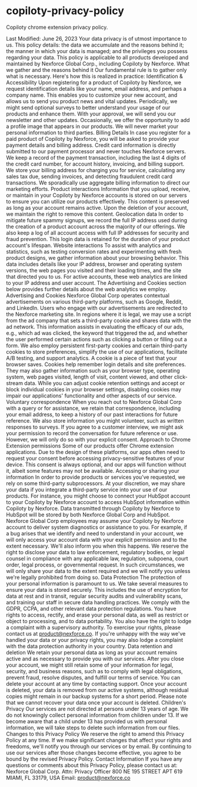 # copiloty-privacy-policy
Copiloty chrome extension privacy policy.

Last Modified: June 26, 2023
Your data privacy is of utmost importance to us. This policy details: the data we accumulate and the reasons behind it; the manner in which your data is managed; and the privileges you possess regarding your data.
This policy is applicable to all products developed and maintained by Nexforce Global Corp., including Copiloty by Nexforce.
What we gather and the reasons behind it
Our fundamental rule is to gather only what is necessary. Here's how this is realized in practice:
Identification & Accessibility
Upon registering for a product of Copiloty by Nexforce, we request identification details like your name, email address, and perhaps a company name. This enables you to customize your new account, and allows us to send you product news and vital updates. Periodically, we might send optional surveys to better understand your usage of our products and enhance them. With your approval, we will send you our newsletter and other updates. Occasionally, we offer the opportunity to add a profile image that appears in our products.
We will never market your personal information to third parties.
Billing Details
In case you register for a paid product of Copiloty by Nexforce, you will be asked to provide your payment details and billing address. Credit card information is directly submitted to our payment processor and never touches Nexforce servers. We keep a record of the payment transaction, including the last 4 digits of the credit card number, for account history, invoicing, and billing support. We store your billing address for charging you for service, calculating any sales tax due, sending invoices, and detecting fraudulent credit card transactions. We sporadically use aggregate billing information to direct our marketing efforts.
Product interactions
Information that you upload, receive, or maintain in your Copiloty by Nexforce accounts is stored on our servers to ensure you can utilize our products effectively. This content is preserved as long as your account remains active. Upon the deletion of your account, we maintain the right to remove this content.
Geolocation data
In order to mitigate future spammy signups, we record the full IP address used during the creation of a product account across the majority of our offerings. We also keep a log of all account access with full IP addresses for security and fraud prevention. This login data is retained for the duration of your product account's lifespan.
Website interactions
To assist with analytics and statistics, such as testing conversion rates and experimenting with fresh product designs, we gather information about your browsing behavior. This data includes details like your IP address, browser and operating system versions, the web pages you visited and their loading times, and the site that directed you to us. For active accounts, these web analytics are linked to your IP address and user account. The Advertising and Cookies section below provides further details about the web analytics we employ.
Advertising and Cookies
Nexforce Global Corp operates contextual advertisements on various third-party platforms, such as Google, Reddit, and LinkedIn. Users who engage with our advertisements are redirected to the Nexforce marketing site. In regions where it is legal, we may use a script from the ad company that sets a third-party cookie and shares data with the ad network. This information assists in evaluating the efficacy of our ads, e.g., which ad was clicked, the keyword that triggered the ad, and whether the user performed certain actions such as clicking a button or filling out a form.
We also employ persistent first-party cookies and certain third-party cookies to store preferences, simplify the use of our applications, facilitate A/B testing, and support analytics.
A cookie is a piece of text that your browser saves. Cookies help remember login details and site preferences. They may also gather information such as your browser type, operating system, web pages visited, length of visit, content viewed, and other click-stream data. While you can adjust cookie retention settings and accept or block individual cookies in your browser settings, disabling cookies may impair our applications' functionality and other aspects of our service.
Voluntary correspondence
When you reach out to Nexforce Global Corp with a query or for assistance, we retain that correspondence, including your email address, to keep a history of our past interactions for future reference.
We also store information you might volunteer, such as written responses to surveys. If you agree to a customer interview, we might ask your permission to record the conversation for future reference or use. However, we will only do so with your explicit consent.
Approach to Chrome Extension permissions
Some of our products offer Chrome extension applications. Due to the design of these platforms, our apps often need to request your consent before accessing privacy-sensitive features of your device. This consent is always optional, and our apps will function without it, albeit some features may not be available.
Accessing or sharing your information
In order to provide products or services you’ve requested, we rely on some third-party subprocessors.
At your discretion, we may share your data if you integrate a third-party service into your use of our products. For instance, you might choose to connect your HubSpot account to your Copiloty by Nexforce account to access HubSpot information within Copiloty by Nexforce. Data transmitted through Copiloty by Nexforce to HubSpot will be stored by both Nexforce Global Corp and HubSpot.
Nexforce Global Corp employees may assume your Copiloty by Nexforce account to deliver system diagnostics or assistance to you. For example, if a bug arises that we identify and need to understand in your account, we will only access your account data with your explicit permission and to the extent necessary. We'll also inform you when this happens.
We reserve the right to disclose your data to law enforcement, regulatory bodies, or legal counsel in compliance with any applicable law, regulation, subpoena, court order, legal process, or governmental request. In such circumstances, we will only share your data to the extent required and we will notify you unless we're legally prohibited from doing so.
Data Protection
The protection of your personal information is paramount to us. We take several measures to ensure your data is stored securely. This includes the use of encryption for data at rest and in transit, regular security audits and vulnerability scans, and training our staff in secure data handling practices.
We comply with the GDPR, CCPA, and other relevant data protection regulations. You have rights to access, rectify, and erase your personal data, as well as restrict or object to processing, and to data portability. You also have the right to lodge a complaint with a supervisory authority.
To exercise your rights, please contact us at product@nexforce.co. If you're unhappy with the way we've handled your data or your privacy rights, you may also lodge a complaint with the data protection authority in your country.
Data retention and deletion
We retain your personal data as long as your account remains active and as necessary to provide you with our services. After you close your account, we might still retain some of your information for legal, security, and business reasons, such as to comply with legal obligations, prevent fraud, resolve disputes, and fulfill our terms of service.
You can delete your account at any time by contacting support. Once your account is deleted, your data is removed from our active systems, although residual copies might remain in our backup systems for a short period. Please note that we cannot recover your data once your account is deleted.
Children's Privacy
Our services are not directed at persons under 13 years of age. We do not knowingly collect personal information from children under 13. If we become aware that a child under 13 has provided us with personal information, we will take steps to delete such information from our files.
Changes to this Privacy Policy
We reserve the right to amend this Privacy Policy at any time. If we make significant changes that affect your rights and freedoms, we'll notify you through our services or by email. By continuing to use our services after those changes become effective, you agree to be bound by the revised Privacy Policy.
Contact Information
If you have any questions or comments about this Privacy Policy, please contact us at:
Nexforce Global Corp.
Attn: Privacy Officer
800 NE 195 STREET APT 619 MIAMI, FL 33179, USA
Email: product@nexforce.co
